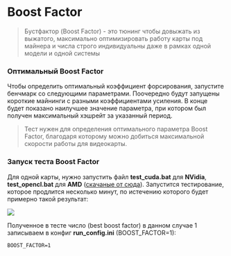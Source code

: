 # Boost Factor

> Бустфактор (Boost Factor) - это тюнинг чтобы довыжать из выжатого, максимально оптимизировать работу карты под майнера и числа строго индивидуальны даже в рамках одной модели и одной системы

### Оптимальный Boost Factor

Чтобы определить оптимальный коэффициент форсирования, запустите бенчмарк со следующими параметрами. Поочередно будут запущены короткие майнинги с разными коэффициентами усиления. В конце будет показано наилучшее значение параметра, при котором был получен максимальный хэшрейт за указанный период.

> Тест нужен для определения оптимального параметра Boost Factor, благодаря которому можно добиться максимальной скорости работы для видеокарты.

### Запуск теста Boost Factor

Для одной карты, нужно запустить файл **test_cuda.bat** для **NVidia**, **test_opencl.bat** для **AMD** ([скачаные от сюда](https://github.com/tontechio/pow-miner-win-util "скачаные от сюда")). Запустится тестирование, которое продлится несколько минут, по истечению которого будет примерно такой результат:

![](https://raw.githubusercontent.com/tonminingdocs/tonmd.github.io/main/docs/media/bf-test.png)

Полученное в тесте число (best boost factor) в данном случае 1 записываем в конфиг **run_config.ini** (BOOST_FACTOR=1):

`BOOST_FACTOR=1`
